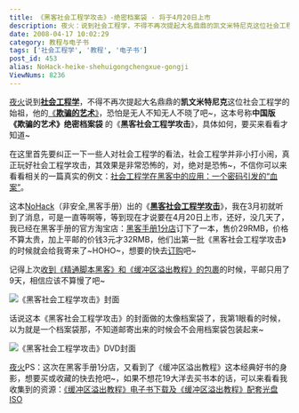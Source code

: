 ```yaml
---
title: 《黑客社会工程学攻击》-绝密档案袋 - 将于4月20日上市
description: 夜火：说到社会工程学，不得不再次提起大名鼎鼎的凯文米特尼克这位社会工程学的始祖，他的《欺骗的艺术》，恐怕是无人不知无人不晓了吧~，这本号称中国版《欺骗的艺术》绝密档案袋的《黑客社会工程学攻击》，具体如何，要买来看看才知道~
date: 2008-04-17 10:02:29
category: 教程与电子书
tags: ['社会工程学', '教程', '电子书']
post_id: 453
alias: NoHack-heike-shehuigongchengxue-gongji
ViewNums: 8236
---
```


[夜火](/blog/)说到[**社会工程学**](/tags/%E7%A4%BE%E4%BC%9A%E5%B7%A5%E7%A8%8B%E5%AD%A6)，不得不再次提起大名鼎鼎的**凯文米特尼克**这位社会工程学的始祖，他的[《**欺骗的艺术**》](/blog/the-art-of-deception-chs-doc-pdf)，恐怕是无人不知无人不晓了吧~，这本号称**中国版《欺骗的艺术》绝密档案袋** 的《**黑客社会工程学攻击**》，具体如何，要买来看看才知道~

在这里首先要纠正一下一些人对社会工程学的看法，社会工程学并非小打小闹，真正玩好社会工程学攻击，其效果是非常恐怖的，对，绝对是恐怖~，不信你可以来看看相关的一篇真实的例文：[社会工程学在黑客中的应用：一个密码引发的“血案”](/blog/social-engineering-in-hacker)。

这本[NoHack](http://nohack.cn)（非安全,黑客手册）出的《**[黑客社会工程学攻击](/blog/hacker-social-engineering-attack-nohack)**》，我在3月初就听到了消息，可是一直等啊等，等到现在才说要在4月20日上市，还好，没几天了，我已经在黑客手册的官方淘宝店：[黑客手册1分店](http://shop33250534.taobao.com/)订下了一本，售价29RMB，价格不算太贵，加上平邮的价钱3元才32RMB，他们出第一批《黑客社会工程学攻击》的时候就会给我寄来了~HOHO~，想要的快去[订购](http://shop33250534.taobao.com/)吧~

记得上次[收到《精通脚本黑客》和《缓冲区溢出教程》的包裹](/blog/215a)的时候，平邮只用了9天，相信应该不算慢了吧~

![《黑客社会工程学攻击》封面](http://nohack.cn/images/books/Socialengineer.jpg)

话说这本《黑客社会工程学攻击》的封面做的太像档案袋了，我第1眼看的时候，以为就是一个档案袋那，不知道邮寄出来的时候会不会用档案袋包装起来~

![《黑客社会工程学攻击》DVD封面](http://nohack.cn/images/books/Socialengineercd.jpg)

[夜火](/blog/)PS：这次在黑客手册1分店，又看到了《缓冲区溢出教程》这本经典好书的身影，想要买或收藏的快去抢吧~，如果不想花19大洋去买书本的话，可以来看看我收集到的资源：[《缓冲区溢出教程》电子书下载及《缓冲区溢出教程》配套光盘ISO](/blog/buffer-overflow-tutorial-ebook-iso-download)

